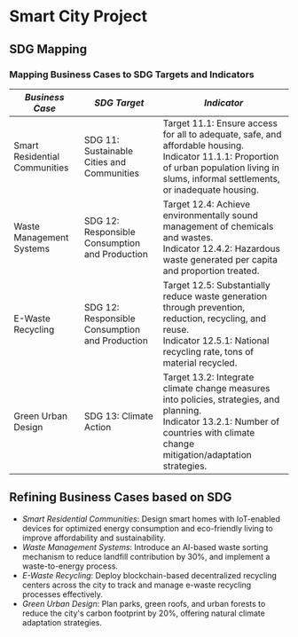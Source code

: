
# Smart City Project

## SDG Mapping
### Mapping Business Cases to SDG Targets and Indicators

| *Business Case*               | *SDG Target*                            | *Indicator*                                           |
|----------------------------------|-------------------------------------------|---------------------------------------------------------|
| Smart Residential Communities    | SDG 11: Sustainable Cities and Communities| Target 11.1: Ensure access for all to adequate, safe, and affordable housing. <br> Indicator 11.1.1: Proportion of urban population living in slums, informal settlements, or inadequate housing. |
| Waste Management Systems         | SDG 12: Responsible Consumption and Production | Target 12.4: Achieve environmentally sound management of chemicals and wastes. <br> Indicator 12.4.2: Hazardous waste generated per capita and proportion treated. |
| E-Waste Recycling                | SDG 12: Responsible Consumption and Production | Target 12.5: Substantially reduce waste generation through prevention, reduction, recycling, and reuse. <br> Indicator 12.5.1: National recycling rate, tons of material recycled. |
| Green Urban Design               | SDG 13: Climate Action                     | Target 13.2: Integrate climate change measures into policies, strategies, and planning. <br> Indicator 13.2.1: Number of countries with climate change mitigation/adaptation strategies. |

## Refining Business Cases based on SDG
- *Smart Residential Communities*: Design smart homes with IoT-enabled devices for optimized energy consumption and eco-friendly living to improve affordability and sustainability.
- *Waste Management Systems*: Introduce an AI-based waste sorting mechanism to reduce landfill contribution by 30%, and implement a waste-to-energy process.
- *E-Waste Recycling*: Deploy blockchain-based decentralized recycling centers across the city to track and manage e-waste recycling processes effectively.
- *Green Urban Design*: Plan parks, green roofs, and urban forests to reduce the city's carbon footprint by 20%, offering natural climate adaptation strategies.
